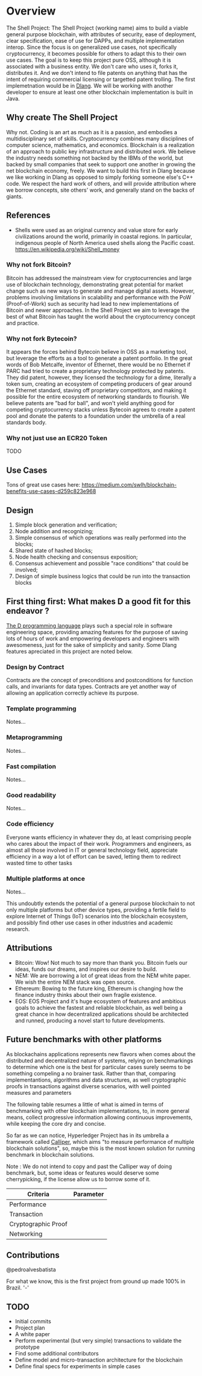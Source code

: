 # Overview

The Shell Project: The Shell Project (working name) aims to build a viable general purpose blockchain, with attributes of security, ease of deployment, clear specification, ease of use for DAPPs, and multiple implementation interop.  Since the focus is on generalized use cases, not specifically cryptocurrency, it becomes possible for others to adapt this to their own use cases.  The goal is to keep this project pure OSS, although it is associated with a business entity.  We don't care who uses it, forks it, distributes it.  And we don't intend to file patents on anything that has the intent of requiring commercial licensing or targetted patent trolling.  The first implemetnation would be in [Dlang](https://dlang.org).  We will be working with another developer to ensure at least one other blockchain implementation is built in Java.

## Why create The Shell Project

Why not.  Coding is an art as much as it is a passion, and embodies a multidisciplinary set of skills.  Cryptocurrency combines many disciplines of computer science, mathematics, and economics.  Blockchain is a realization of an approach to public key infrastructure and distributed work.  We believe the industry needs something not backed by the IBMs of the world, but backed by small companies that seek to support one another in growing the net blockchain economy, freely.  We want to build this first in Dlang because we like working in Dlang as opposed to simply forking someone else's C++ code.   We respect the hard work of others, and will provide attribution where we borrow concepts, site others' work, and generally stand on the backs of giants.

## References

- Shells were used as an original currency and value store for early civilizations around the world, primarily in coastal regions.  In particular, indigenous people of North America used shells along the Pacific coast. https://en.wikipedia.org/wiki/Shell_money

### Why not fork Bitcoin?

Bitcoin has addressed the mainstream view for cryptocurrencies and large use of blockchain technology, demonstrating great potential for market change such as new ways to generate and manage digital assets. However, problems involving limitations in scalability and performance with the PoW (Proof-of-Work) such as security had lead to new implementations of Bitcoin and newer approaches. In the Shell Project we aim to leverage the best of what Bitcoin has taught the world about the cryptocurrency concept and practice.

### Why not fork Bytecoin?

It appears the forces behind Bytecoin believe in OSS as a marketing tool, but leverage the efforts as a tool to generate a patent portfolio.  In the great words of Bob Metcalfe, inventor of Ethernet, there would be no Ethernet if PARC had tried to create a proprietary technology protected by patents.  They did patent, however, they licensed the technology for a dime, literally a token sum, creating an ecosystem of competing producers of gear around the Ethernet standard, staving off proprietary competitors, and making it possible for the entire ecosystem of networking standards to flourish.  We believe patents are "bad for ball", and won't yield anything good for competing cryptocurrency stacks unless Bytecoin agrees to create a patent pool and donate the patents to a foundation under the umbrella of a real standards body.

### Why not just use an ECR20 Token

TODO

## Use Cases

Tons of great use cases here: https://medium.com/swlh/blockchain-benefits-use-cases-d259c823e968


## Design

1. Simple block generation and verification;
2. Node addition and recognizing;
3. Simple consensus of which operations was really performed into the blocks;
4. Shared state of hashed blocks;
5. Node health checking and consensus exposition;
6. Consensus achievement and possible "race conditions" that could be involved;
7. Design of simple business logics that could be run into the transaction blocks


## First thing first: What makes D a good fit for this endeavor ?

[The D programming language](https://dlang.org) plays such a special role in software engineering space, providing amazing features for the purpose of saving lots of hours of work and empowering developers and engineers with awesomeness, just for the sake of simplicity and sanity. Some Dlang features apreciated in this project are noted below.

### Design by Contract

Contracts are the concept of preconditions and postconditions for function calls, and invariants for data types. Contracts are yet another way of allowing an application correctly achieve its purpose.

### Template programming

Notes...

### Metaprogramming

Notes...

### Fast compilation

Notes...

### Good readability

Notes...

### Code efficiency

Everyone wants efficiency in whatever they do, at least comprising people who cares about the impact of their work. Programmers and engineers, as almost all those involved in IT or general technology field, appreciate efficiency in a way a lot of effort can be saved, letting them to redirect wasted time to other tasks

### Multiple platforms at once

Notes...

This undoubtly extends the potential of a general purpose blockchain to not only multiple platforms but other device types, providing a fertile field to explore Internet of Things (IoT) scenarios into the blockchain ecosystem, and possibly find other use cases in other industries and academic research.

## Attributions

- Bitcoin: Wow! Not much to say more than thank you.  Bitcoin fuels our ideas, funds our dreams, and inspires our desire to build.
- NEM: We are borrowing a lot of great ideas from the NEM white paper.  We wish the entire NEM stack was open source.
- Ethereum: Bowing to the future king, Ethereum is changing how the finance industry thinks about their own fragile existence.
- EOS: EOS Project and it's huge ecosystem of features and ambitious goals to achieve the fastest and reliable blockchain, as well being a great chance in how decentralized applications should be architected and runned, producing a novel start to future developments.

## Future benchmarks with other platforms

As blockachains applications represents new flavors when comes about the distributed and decentralized nature of systems, relying on benchmarkings to determine which one is the best for particular cases surely seems to be something compeling a no brainer task. Rather than that, comparing implementantions, algorithms and data structures, as well cryptographic proofs in transactions against diverse scenarios, with well pointed measures and parameters

The following table resumes a little of what is aimed in terms of benchmarking with other blockchain implementations, to, in more general means, collect progressive information allowing continuous improvements, while keeping the core dry and concise.

So far as we can notice, Hyperledger Project has in its umbrella a framework called [Calliper](https://github.com/hyperledger/caliper), which aims "to measure performance of multiple blockchain solutions", so, maybe this is the most known solution for running benchmark in blockchain solutions. 

Note : We do not intend to copy and past the Calliper way of doing benchmark, but, some ideas or features would 
deserve some cherrypicking, if the license allow us to borrow some of it.

| Criteria             | Parameter |
|----------------------|-----------|
| Performance          |           |
| Transaction          |           |
| Cryptographic Proof  |           |
| Networking           |           |


## Contributions

@pedroalvesbatista

For what we know, this is the first project from ground up made 100% in Brazil. '-'

## TODO

- Initial commits
- Project plan
- A white paper
- Perform experimental (but very simple) transactions to validate the prototype
- Find some additional contributors
- Define model and micro-transaction architecture for the blockchain
- Define final specs for experiments in simple cases
